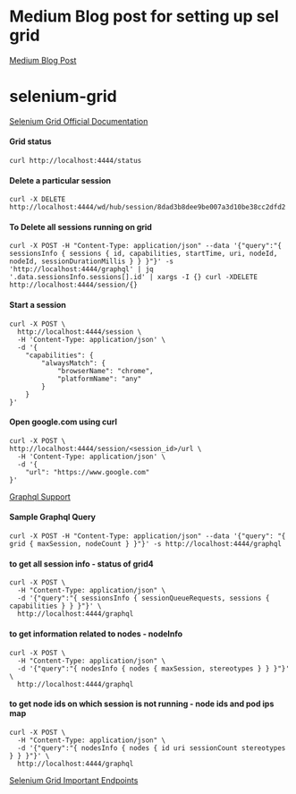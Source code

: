 
# Medium Blog post for setting up sel grid 
[Medium Blog Post](https://medium.com/@rishabhjain01/autoscalable-selenium-grid-4-86bde156947e)

# selenium-grid
[Selenium Grid Official Documentation](https://www.selenium.dev/documentation/grid/)

#### Grid status
```
curl http://localhost:4444/status

```

#### Delete a particular session 
```
curl -X DELETE http://localhost:4444/wd/hub/session/8dad3b8dee9be007a3d10be38cc2dfd2

```

#### To Delete all sessions running on grid
```
curl -X POST -H "Content-Type: application/json" --data '{"query":"{ sessionsInfo { sessions { id, capabilities, startTime, uri, nodeId, nodeId, sessionDurationMillis } } }"}' -s 'http://localhost:4444/graphql' | jq '.data.sessionsInfo.sessions[].id' | xargs -I {} curl -XDELETE http://localhost:4444/session/{}

```

#### Start a session
```
curl -X POST \
  http://localhost:4444/session \
  -H 'Content-Type: application/json' \
  -d '{
    "capabilities": {
        "alwaysMatch": {
            "browserName": "chrome",
            "platformName": "any"
        }
    }
}'
```

#### Open google.com using curl
```
curl -X POST \
http://localhost:4444/session/<session_id>/url \
  -H 'Content-Type: application/json' \
  -d '{
    "url": "https://www.google.com"
}'
```

[Graphql Support](https://www.selenium.dev/documentation/grid/advanced_features/graphql_support/)

#### Sample Graphql Query
```
curl -X POST -H "Content-Type: application/json" --data '{"query": "{ grid { maxSession, nodeCount } }"}' -s http://localhost:4444/graphql

```

#### to get all session info - status of grid4 
```
curl -X POST \
  -H "Content-Type: application/json" \
  -d '{"query":"{ sessionsInfo { sessionQueueRequests, sessions { capabilities } } }"}' \
  http://localhost:4444/graphql

```

#### to get information related to nodes - nodeInfo
```
curl -X POST \
  -H "Content-Type: application/json" \
  -d '{"query":"{ nodesInfo { nodes { maxSession, stereotypes } } }"}' \
  http://localhost:4444/graphql

```

#### to get node ids on which session is not running - node ids and pod ips map 
```
curl -X POST \
  -H "Content-Type: application/json" \
  -d '{"query":"{ nodesInfo { nodes { id uri sessionCount stereotypes } } }"}' \
  http://localhost:4444/graphql
```

[Selenium Grid Important Endpoints](https://www.selenium.dev/documentation/grid/advanced_features/endpoints/#:~:text=Distributor-,Remove%20Node,it%20is%20unless%20explicitly%20killed.)
